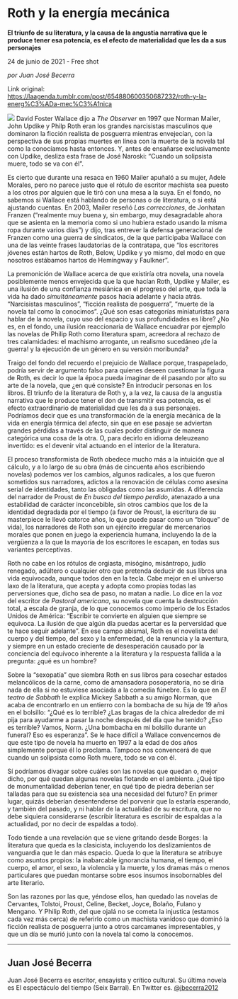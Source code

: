 # Roth y la energía mecánica

**El triunfo de su literatura, y la causa de la angustia narrativa que le produce tener esa potencia, es el efecto  de materialidad que les da a sus personajes**

24 de junio de 2021 - Free shot

_por Juan José Becerra_

Link original: https://laagenda.tumblr.com/post/654880600350687232/roth-y-la-energ%C3%ADa-mec%C3%A1nica

![](https://64.media.tumblr.com/c3a8970edd375e9f593dc05e65c90ede/fda2c4649e98ffd7-62/s500x750/e8d7ba47805108a53e153f00c3d4b651115e60a4.jpg)
David Foster Wallace dijo a *The Observer* en 1997 que Norman Mailer, John Updike y Philp Roth eran los grandes narcisistas masculinos que dominaron la ficción realista de posguerra mientras envejecían, con la perspectiva de sus propias muertes en línea con la muerte de la novela tal como la conocíamos hasta entonces. Y, antes de ensañarse exclusivamente con Updike, desliza esta frase de José Naroski: “Cuando un solipsista muere, todo se va con él”.

Es cierto que durante una resaca en 1960 Mailer apuñaló a su mujer, Adele Morales, pero no parece justo que el rótulo de escritor machista sea puesto a los otros por alguien que le tiró con una mesa a la suya. En el fondo, no sabemos si Wallace está hablando de personas o de literatura, o si está ajustando cuentas. En 2003, Mailer reseñó *Las correcciones*, de Jonhatan Franzen (“realmente muy buena y, sin embargo, muy desagradable ahora que se asienta en la memoria como si uno hubiera estado usando la misma ropa durante varios días”) y dijo, tras entrever la defensa generacional de Franzen como una guerra de sindicatos, de la que participaba Wallace con una de las veinte frases laudatorias de la contratapa, que “los escritores jóvenes están hartos de Roth, Below, Updike y yo mismo, del modo en que nosotros estábamos hartos de Hemingway y Faulkner”.

La premonición de Wallace acerca de que existiría otra novela, una novela posiblemente menos envejecida que la que hacían Roth, Updike y Mailer, es una ilusión de una confianza mesiánica en el progreso del arte, que toda la vida ha dado *simultáneamente* pasos hacia adelante y hacia atrás. “Narcisistas masculinos”, “ficción realista de posguerra”, “muerte de la novela tal como la conocimos”. ¿Qué son esas categorías miniaturistas para hablar de la novela, cuyo uso del espacio y sus profundidades es libre? ¿No es, en el fondo, una ilusión reaccionaria de Wallace encuadrar por ejemplo las novelas de Philip Roth como literatura spam, acreedora al rechazo de tres calamidades: el machismo arrogante, un realismo sucedáneo ¡de la guerra! y la ejecución de un género en su versión moribunda?

Traigo del fondo del recuerdo el prejuicio de Wallace porque, traspapelado, podría servir de argumento falso para quienes deseen cuestionar la figura de Roth, es decir lo que la época pueda imaginar de él pasando por alto su arte de la novela, que ¿en qué consiste? En introducir personas en los libros. El triunfo de la literatura de Roth y, a la vez, la causa de la angustia narrativa que le produce tener el don de transmitir esa potencia, es el efecto extraordinario de materialidad que les da a sus personajes. Podríamos decir que es una transformación de la energía mecánica de la vida en energía térmica del afecto, sin que en ese pasaje se adviertan grandes pérdidas a través de las cuales poder distinguir de manera categórica una cosa de la otra. O, para decirlo en idioma deleuzeano invertido: es el devenir vital actuando en el interior de la literatura.

El proceso transformista de Roth obedece mucho más a la intuición que al cálculo, y a lo largo de su obra (más de cincuenta años escribiendo novelas) podemos ver los cambios, algunos radicales, a los que fueron sometidos sus narradores, adictos a la renovación de células como asesina serial de identidades, tanto las obligadas como las asumidas. A diferencia del narrador de Proust de *En busca del tiempo perdido*, atenazado a una estabilidad de carácter inconcebible, sin otros cambios que los de la identidad degradada por el tiempo (a favor de Proust, la escritura de su masterpiece le llevó catorce años, lo que puede pasar como un “bloque” de vida), los narradores de Roth son un ejército irregular de mercenarios morales que ponen en juego la experiencia humana, incluyendo la de la vergüenza a la que la mayoría de los escritores le escapan, en todas sus variantes perceptivas.

Roth no cabe en los rótulos de orgiasta, misógino, misántropo, judío renegado, adúltero o cualquier otro que pretenda deducir de sus libros una vida equivocada, aunque todos den en la tecla. Cabe mejor en el universo laxo de la literatura, que acepta y adopta como propias todas las perversiones que, dicho sea de paso, no matan a nadie. Lo dice en la voz del escritor de *Pastoral americana*, su novela que cuenta la destrucción total, a escala de granja, de lo que conocemos como imperio de los Estados Unidos de América: “Escribir te convierte en alguien que siempre se equivoca. La ilusión de que algún día puedas acertar es la perversidad que te hace seguir adelante”. En ese campo abismal, Roth es el novelista del cuerpo y del tiempo, del sexo y la enfermedad, de la renuncia y la aventura, y siempre en un estado creciente de desesperación causado por la conciencia del equívoco inherente a la literatura y la respuesta fallida a la pregunta: ¿qué es un hombre?

Sobre la “sexopatía” que siembra Roth en sus libros para cosechar estados melancólicos de la carne, como de amansadora posoperatoria, no se diría nada de ella si no estuviese asociada a la comedia fúnebre. Es lo que en *El teatro de Sabbath* le explica Mickey Sabbath a su amigo Norman, que acaba de encontrarlo en un entierro con la bombacha de su hija de 19 años en el bolsillo: “¿Qué es lo terrible? ¿Las bragas de la chica alrededor de mi pija para ayudarme a pasar la noche después del día que he tenido? ¿Eso es terrible? Vamos, Norm. ¿Una bombacha en mi bolsillo durante un funeral? Eso es esperanza”. Se le hace difícil a Wallace convencernos de que este tipo de novela ha muerto en 1997 a la edad de dos años simplemente porque él lo proclama. Tampoco nos convencerá de que cuando un solipsista como Roth muere, todo se va con él. 

Sí podríamos divagar sobre cuáles son las novelas que quedan o, mejor dicho, por qué quedan algunas novelas flotando en el ambiente. ¿Qué tipo de monumentalidad deberían tener, en qué tipo de piedra deberían ser talladas para que su existencia sea una necesidad del futuro? En primer lugar, quizás deberían desentenderse del porvenir que la estaría esperando, y también del pasado, y ni hablar de la actualidad de su escritura, que no debe siquiera considerarse (escribir literatura es escribir de espaldas a la actualidad, por no decir de espaldas a todo). 

Todo tiende a una revelación que se viene gritando desde Borges: la literatura que queda es la clasicista, incluyendo los deslizamientos de vanguardia que le dan más espacio. Queda lo que la literatura se atribuye como asuntos propios: la inabarcable ignorancia humana, el tiempo, el cuerpo, el amor, el sexo, la violencia y la muerte, y los dramas más o menos particulares que puedan montarse sobre esos insumos insobornables del arte literario. 

Son las razones por las que, yéndose ellos, han quedado las novelas de Cervantes, Tolstoi, Proust, Celine, Becket, Joyce, Bolaño, Fulano y Mengano. Y Philip Roth, del que ojalá no se cometa la injustica (estamos cada vez más cerca) de referirlo como un machista vanidoso que dominó la ficción realista de posguerra junto a otros carcamanes impresentables, y que un día se murió junto con la novela tal como la conocemos.          



---

 Juan José Becerra
------------------

 Juan José Becerra es escritor, ensayista y crítico cultural. Su última novela es El espectáculo del tiempo (Seix Barral). En Twitter es.  [@jbecerra2012](https://twitter.com/jbecerra2012) 


